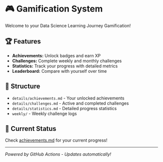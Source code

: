 # 🎮 Gamification System

Welcome to your Data Science Learning Journey Gamification!

## 🏆 Features

- **Achievements:** Unlock badges and earn XP
- **Challenges:** Complete weekly and monthly challenges
- **Statistics:** Track your progress with detailed metrics
- **Leaderboard:** Compare with yourself over time

## 📁 Structure

- `details/achievements.md` - Your unlocked achievements
- `details/challenges.md` - Active and completed challenges
- `details/statistics.md` - Detailed progress statistics
- `weekly/` - Weekly challenge logs

## 🎯 Current Status

Check [achievements.md](details/achievements.md) for your current progress!

---

*Powered by GitHub Actions - Updates automatically!*